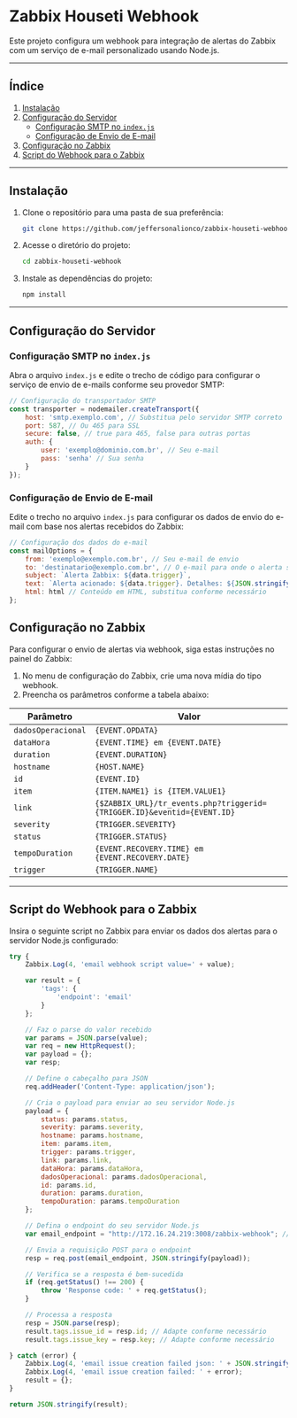 # Zabbix Houseti Webhook

Este projeto configura um webhook para integração de alertas do Zabbix com um serviço de e-mail personalizado usando Node.js.

---

## Índice

1. [Instalação](#instalação)
2. [Configuração do Servidor](#configuração-do-servidor)
   - [Configuração SMTP no `index.js`](#configuração-smtp-no-indexjs)
   - [Configuração de Envio de E-mail](#configuração-de-envio-de-e-mail)
3. [Configuração no Zabbix](#configuração-no-zabbix)
4. [Script do Webhook para o Zabbix](#script-do-webhook-para-o-zabbix)

---

## Instalação

1. Clone o repositório para uma pasta de sua preferência:
    ```bash
    git clone https://github.com/jeffersonalionco/zabbix-houseti-webhook.git
    ```

2. Acesse o diretório do projeto:
    ```bash
    cd zabbix-houseti-webhook
    ```

3. Instale as dependências do projeto:
    ```bash
    npm install
    ```

---

## Configuração do Servidor

### Configuração SMTP no `index.js`

Abra o arquivo `index.js` e edite o trecho de código para configurar o serviço de envio de e-mails conforme seu provedor SMTP:

```javascript
// Configuração do transportador SMTP
const transporter = nodemailer.createTransport({
    host: 'smtp.exemplo.com', // Substitua pelo servidor SMTP correto
    port: 587, // Ou 465 para SSL
    secure: false, // true para 465, false para outras portas
    auth: {
        user: 'exemplo@dominio.com.br', // Seu e-mail
        pass: 'senha' // Sua senha
    }
});
```


### Configuração de Envio de E-mail

Edite o trecho no arquivo `index.js` para configurar os dados de envio do e-mail com base nos alertas recebidos do Zabbix:

```javascript
// Configuração dos dados do e-mail
const mailOptions = {
    from: 'exemplo@exemplo.com.br', // Seu e-mail de envio
    to: 'destinatario@exemplo.com.br', // O e-mail para onde o alerta será enviado
    subject: `Alerta Zabbix: ${data.trigger}`,
    text: `Alerta acionado: ${data.trigger}. Detalhes: ${JSON.stringify(req.body)}`,
    html: html // Conteúdo em HTML, substitua conforme necessário
};
```
## Configuração no Zabbix

Para configurar o envio de alertas via webhook, siga estas instruções no painel do Zabbix:

1. No menu de configuração do Zabbix, crie uma nova mídia do tipo webhook.
2. Preencha os parâmetros conforme a tabela abaixo:

| Parâmetro         | Valor                                                                                          |
|-------------------|------------------------------------------------------------------------------------------------|
| `dadosOperacional`| `{EVENT.OPDATA}`                                                                               |
| `dataHora`        | `{EVENT.TIME} em {EVENT.DATE}`                                                                 |
| `duration`        | `{EVENT.DURATION}`                                                                             |
| `hostname`        | `{HOST.NAME}`                                                                                  |
| `id`              | `{EVENT.ID}`                                                                                   |
| `item`            | `{ITEM.NAME1} is {ITEM.VALUE1}`                                                                |
| `link`            | `{$ZABBIX_URL}/tr_events.php?triggerid={TRIGGER.ID}&eventid={EVENT.ID}`                       |
| `severity`        | `{TRIGGER.SEVERITY}`                                                                           |
| `status`          | `{TRIGGER.STATUS}`                                                                             |
| `tempoDuration`   | `{EVENT.RECOVERY.TIME} em {EVENT.RECOVERY.DATE}`                                               |
| `trigger`         | `{TRIGGER.NAME}`                                                                               |

---

## Script do Webhook para o Zabbix

Insira o seguinte script no Zabbix para enviar os dados dos alertas para o servidor Node.js configurado:

```javascript
try {
    Zabbix.Log(4, 'email webhook script value=' + value);

    var result = {
        'tags': {
            'endpoint': 'email'
        }
    };

    // Faz o parse do valor recebido
    var params = JSON.parse(value);
    var req = new HttpRequest();
    var payload = {};
    var resp;

    // Define o cabeçalho para JSON
    req.addHeader('Content-Type: application/json');

    // Cria o payload para enviar ao seu servidor Node.js
    payload = {
        status: params.status,
        severity: params.severity,
        hostname: params.hostname,
        item: params.item,
        trigger: params.trigger,
        link: params.link,
        dataHora: params.dataHora,
        dadosOperacional: params.dadosOperacional,
        id: params.id,
        duration: params.duration,
        tempoDuration: params.tempoDuration
    };

    // Defina o endpoint do seu servidor Node.js
    var email_endpoint = "http://172.16.24.219:3008/zabbix-webhook"; // Substitua pelo IP ou hostname do seu servidor

    // Envia a requisição POST para o endpoint
    resp = req.post(email_endpoint, JSON.stringify(payload));

    // Verifica se a resposta é bem-sucedida
    if (req.getStatus() !== 200) {
        throw 'Response code: ' + req.getStatus();
    }

    // Processa a resposta
    resp = JSON.parse(resp);
    result.tags.issue_id = resp.id; // Adapte conforme necessário
    result.tags.issue_key = resp.key; // Adapte conforme necessário

} catch (error) {
    Zabbix.Log(4, 'email issue creation failed json: ' + JSON.stringify(payload));
    Zabbix.Log(4, 'email issue creation failed: ' + error);
    result = {};
}

return JSON.stringify(result);
```